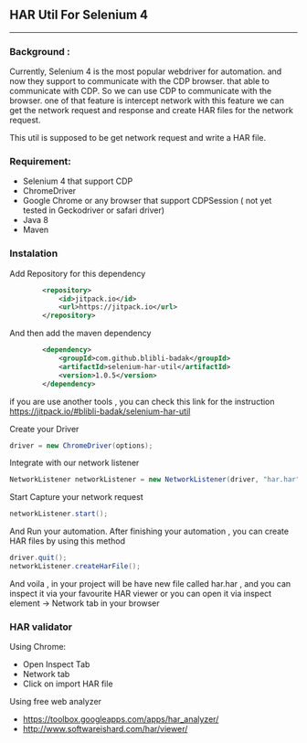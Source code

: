 ## HAR Util For Selenium 4

----
### Background : 
Currently, Selenium 4 is the most popular webdriver for automation. and now they support to communicate with the CDP browser. that able to communicate with CDP.
So we can use CDP to communicate with the browser. one of that feature is intercept network
with this feature we can get the network request and response and create HAR files for the network request.

This util is supposed to be get network request and write a HAR file.

### Requirement:
- Selenium 4 that support CDP 
- ChromeDriver
- Google Chrome or any browser that support CDPSession ( not yet tested in Geckodriver or safari driver)
- Java 8
- Maven

### Instalation

Add Repository for this dependency
```xml
        <repository>
            <id>jitpack.io</id>
            <url>https://jitpack.io</url>
        </repository>
```

And then add the maven dependency
```xml
        <dependency>
            <groupId>com.github.blibli-badak</groupId>
            <artifactId>selenium-har-util</artifactId>
            <version>1.0.5</version>
        </dependency>
```

if you are use another tools , you can check this link for the instruction https://jitpack.io/#blibli-badak/selenium-har-util 


Create your Driver
```java
driver = new ChromeDriver(options);
```
Integrate with our network listener
```java
NetworkListener networkListener = new NetworkListener(driver, "har.har");
```
Start Capture your network request
```java
networkListener.start();
```
And Run your automation.
After finishing your automation , you can create HAR files by using this method

```java
driver.quit();
networkListener.createHarFile();
```

And voila , in your project will be have new file called har.har , and you can inspect it via your favourite HAR viewer or you can open it via inspect element -> Network tab in your browser

### HAR validator
Using Chrome:
- Open Inspect Tab
- Network tab
- Click on import HAR file

Using free web analyzer
- https://toolbox.googleapps.com/apps/har_analyzer/
- http://www.softwareishard.com/har/viewer/

